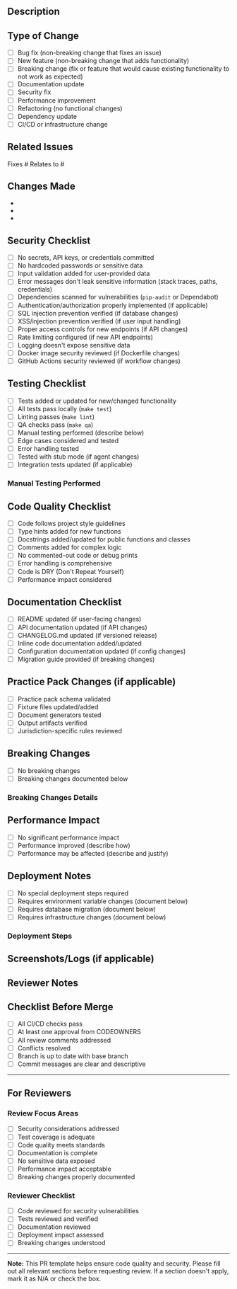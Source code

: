 ## Description
<!-- Provide a brief description of the changes in this PR -->



## Type of Change
<!-- Check all that apply -->
- [ ] Bug fix (non-breaking change that fixes an issue)
- [ ] New feature (non-breaking change that adds functionality)
- [ ] Breaking change (fix or feature that would cause existing functionality to not work as expected)
- [ ] Documentation update
- [ ] Security fix
- [ ] Performance improvement
- [ ] Refactoring (no functional changes)
- [ ] Dependency update
- [ ] CI/CD or infrastructure change

## Related Issues
<!-- Link to related issues/discussions -->
Fixes #
Relates to #

## Changes Made
<!-- List the specific changes made in this PR -->
-
-
-

## Security Checklist
<!-- IMPORTANT: Review all items before submitting -->
- [ ] No secrets, API keys, or credentials committed
- [ ] No hardcoded passwords or sensitive data
- [ ] Input validation added for user-provided data
- [ ] Error messages don't leak sensitive information (stack traces, paths, credentials)
- [ ] Dependencies scanned for vulnerabilities (`pip-audit` or Dependabot)
- [ ] Authentication/authorization properly implemented (if applicable)
- [ ] SQL injection prevention verified (if database changes)
- [ ] XSS/injection prevention verified (if user input handling)
- [ ] Proper access controls for new endpoints (if API changes)
- [ ] Rate limiting configured (if new API endpoints)
- [ ] Logging doesn't expose sensitive data
- [ ] Docker image security reviewed (if Dockerfile changes)
- [ ] GitHub Actions security reviewed (if workflow changes)

## Testing Checklist
<!-- Verify all items before requesting review -->
- [ ] Tests added or updated for new/changed functionality
- [ ] All tests pass locally (`make test`)
- [ ] Linting passes (`make lint`)
- [ ] QA checks pass (`make qa`)
- [ ] Manual testing performed (describe below)
- [ ] Edge cases considered and tested
- [ ] Error handling tested
- [ ] Tested with stub mode (if agent changes)
- [ ] Integration tests updated (if applicable)

### Manual Testing Performed
<!-- Describe your manual testing process -->



## Code Quality Checklist
- [ ] Code follows project style guidelines
- [ ] Type hints added for new functions
- [ ] Docstrings added/updated for public functions and classes
- [ ] Comments added for complex logic
- [ ] No commented-out code or debug prints
- [ ] Error handling is comprehensive
- [ ] Code is DRY (Don't Repeat Yourself)
- [ ] Performance impact considered

## Documentation Checklist
- [ ] README updated (if user-facing changes)
- [ ] API documentation updated (if API changes)
- [ ] CHANGELOG.md updated (if versioned release)
- [ ] Inline code documentation added/updated
- [ ] Configuration documentation updated (if config changes)
- [ ] Migration guide provided (if breaking changes)

## Practice Pack Changes (if applicable)
- [ ] Practice pack schema validated
- [ ] Fixture files updated/added
- [ ] Document generators tested
- [ ] Output artifacts verified
- [ ] Jurisdiction-specific rules reviewed

## Breaking Changes
<!-- If this PR introduces breaking changes, describe them and the migration path -->
- [ ] No breaking changes
- [ ] Breaking changes documented below

### Breaking Changes Details
<!-- List all breaking changes and how users should migrate -->



## Performance Impact
<!-- Describe any performance implications -->
- [ ] No significant performance impact
- [ ] Performance improved (describe how)
- [ ] Performance may be affected (describe and justify)

## Deployment Notes
<!-- Special considerations for deployment -->
- [ ] No special deployment steps required
- [ ] Requires environment variable changes (document below)
- [ ] Requires database migration (document below)
- [ ] Requires infrastructure changes (document below)

### Deployment Steps
<!-- If special steps needed, document here -->



## Screenshots/Logs (if applicable)
<!-- Add screenshots or log outputs demonstrating the changes -->



## Reviewer Notes
<!-- Anything specific you want reviewers to focus on? -->



## Checklist Before Merge
<!-- Final checks before merging -->
- [ ] All CI/CD checks pass
- [ ] At least one approval from CODEOWNERS
- [ ] All review comments addressed
- [ ] Conflicts resolved
- [ ] Branch is up to date with base branch
- [ ] Commit messages are clear and descriptive

---

## For Reviewers

### Review Focus Areas
- [ ] Security considerations addressed
- [ ] Test coverage is adequate
- [ ] Code quality meets standards
- [ ] Documentation is complete
- [ ] No sensitive data exposed
- [ ] Performance impact acceptable
- [ ] Breaking changes properly documented

### Reviewer Checklist
- [ ] Code reviewed for security vulnerabilities
- [ ] Tests reviewed and verified
- [ ] Documentation reviewed
- [ ] Deployment impact assessed
- [ ] Breaking changes understood

---

**Note:** This PR template helps ensure code quality and security. Please fill out all relevant sections before requesting review. If a section doesn't apply, mark it as N/A or check the box.
